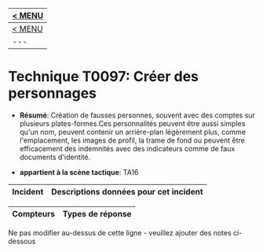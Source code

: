 |[< MENU](../README.md)|
|---|
|[< MENU](../../README.md)|
|---|
# Technique T0097: Créer des personnages

* **Résumé**: Création de fausses personnes, souvent avec des comptes sur plusieurs plates-formes.Ces personnalités peuvent être aussi simples qu'un nom, peuvent contenir un arrière-plan légèrement plus, comme l'emplacement, les images de profil, la trame de fond ou peuvent être efficacement des indemnités avec des indicateurs comme de faux documents d'identité.

* **appartient à la scène tactique**: TA16


|Incident |Descriptions données pour cet incident |
|-------- |-------------------- |



|Compteurs |Types de réponse |
|-------- |-------------- |


Ne pas modifier au-dessus de cette ligne - veuillez ajouter des notes ci-dessous